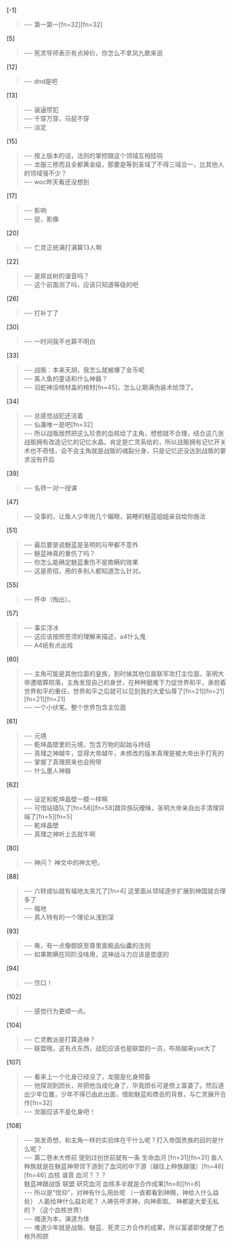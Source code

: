 
[-1] 
>--- 第一第一[fn=32][fn=32]<br>

[5] 
>--- 死灵导师表示有点掉价，你怎么不拿凤九歌来说<br>

[12] 
>--- dnd是吧<br>

[13] 
>--- 装逼惯犯<br>
>--- 千穿万穿，马屁不穿<br>
>--- 淡定<br>

[15] 
>--- 按上版本的话，法则的掌控跟这个领域互相挂钩<br>
>--- 龙服三修而且全都黄金级，那要是等到圣域了不得三域合一，比其他人的领域强不少？<br>
>--- woc昨天看还没想到<br>

[17] 
>--- 影响<br>
>--- 捉，影像<br>

[20] 
>--- 亡灵正统满打满算13人啊<br>

[22] 
>--- 是屌丝树的谐音吗？<br>
>--- 这个前面测了吗，应该只知道等级的吧<br>

[26] 
>--- 打补丁了<br>

[30] 
>--- 一时间我不也算不明白<br>

[33] 
>--- 战贩：本来天胡，我怎么就被爆了金币呢<br>
>--- 美人鱼的童话和什么神器？<br>
>--- 羽蛇神没棺材盖的棺材[fn=45]，怎么让期满伪装术给顶了。<br>

[34] 
>--- 总感觉战犯还活着<br>
>--- 仙蛊唯一是吧[fn=32]<br>
>--- 所以战贩居然把这么珍贵的血核给了主角，想想就不合理，结合这几张战贩拥有改造记忆的记忆水晶，肯定是亡灵系给的，所以战贩拥有记忆开关术也不奇怪，会不会主角就是战贩的魂裂分身，只是记忆还没达到战贩的要求没有开启<br>

[39] 
>--- 名师一对一授课<br>

[47] 
>--- 没事的，让鱼人少年抛几个媚眼，装睡的魅蓝姐姐亲自给你施法<br>

[51] 
>--- 最后要是说魅蓝是圣明的马甲都不意外<br>
>--- 魅蓝神真的重伤了吗？<br>
>--- 你怎么能确定魅蓝重伤不是欺瞒的效果<br>
>--- 这是奇招，用的多别人都知道怎么针对。<br>

[55] 
>--- 怀中（掏出）。<br>

[57] 
>--- 事实浮冰<br>
>--- 这应该按照苍须的理解来描述，a4什么鬼<br>
>--- A4纸有点出戏<br>

[60] 
>--- 主角可能是其他位面的皇族，到时候其他位面联军攻打主位面，圣明大帝遭暗算陨落，主角发现自己的身世，在种种磨难下力促世界和平，承担着世界和平的重任，世界和平之后就可以见到我的大爱仙尊了[fn=21][fn=21][fn=21][fn=21]<br>
>--- 一个小伏笔。整个世界包含主位面<br>

[61] 
>--- 元境<br>
>--- 乾坤晶壁里的元境，包含万物的起始与终结<br>
>--- 真理之神越牛，显得大帝越牛，未修改的版本真理是被大帝出手打死的<br>
>--- 掌握了真理原来也会狗带<br>
>--- 什么墨人神器<br>

[62] 
>--- 设定和乾坤晶壁一模一样啊<br>
>--- 可惜站错队了[fn=58][fn=58]跟异族玩暧昧，圣明大帝亲自出手清理异端了[fn=5][fn=5]<br>
>--- 乾坤晶壁<br>
>--- 真理之神听上去就牛啊<br>

[80] 
>--- 神问？
神文中的神文吧，<br>

[88] 
>--- 六转成仙就有福地太突兀了[fn=4]
这里面从领域逐步扩展到神国就合理多了<br>
>--- 福地<br>
>--- 真人特有的一个理论从浅到深<br>

[93] 
>--- 嘶，有一点像御妖至尊里面极品仙囊的法则<br>
>--- 如果欺瞒在同阶没啥用，这神战斗力应该是垫底的<br>

[94] 
>--- 住口！<br>

[102] 
>--- 感觉行为更顺一点。<br>

[104] 
>--- 亡灵教派是打算造神？<br>
>--- 联盟哦，这有点东西，战犯应该也是联盟的一员，布局越来yue大了<br>

[107] 
>--- 看来上一个化身已经没了，龙服是化身预备<br>
>--- 他探测到团长，并把他当成化身了，毕竟团长可是傍上富婆了。然后道出少年位置，少年不得已由此出面，借助魅蓝和商会的背景，与亡灵展开合作[fn=32]<br>
>--- 龙服应该不是化身吧！<br>

[108] 
>--- 突发奇想，和主角一样的实验体在干什么呢？打入帝国贵族的目的是什么呢？<br>
>--- 第二卷未大修前 提到过创世前就有一条  生命血河   [fn=31][fn=31] 鱼人种族就是在魅蓝神带领下游到了血河的中下游（越往上种族越强）[fn=46][fn=46]   血核  谐音 血河？？？  
   魅蓝神跟战饭 联盟 研究血河    血核多半就是合作成果[fn=8][fn=8]<br>
>--- 所以是“信仰”，对神有什么用处呢
（一直都看到神赐，神给人什么益处）
人能给神什么益处呢？
人祷告呼求神，向神索取。
神都是大爱无私的？（这个血核世界）<br>
>--- 魂道为本，演道为体<br>
>--- 难道少年就是战贩、魅蓝、死灵三方合作的成果，所以富婆即使醒了也格外照顾<br>
